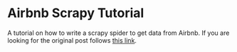 # Airbnb Scrapy Tutorial
A tutorial on how to write a scrapy spider to get data from Airbnb.
If you are looking for the original post follows [this link](http://www.verginer.eu/blog/web-scraping-airbnb/).
